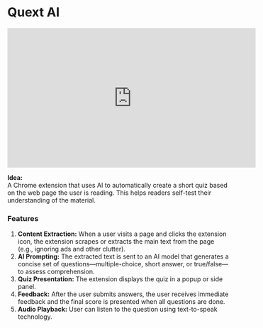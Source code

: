 # Quext AI

<iframe width="560" height="315" src="https://www.youtube.com/embed/KLeJqN5R7Aw?si=rYtAdWp3ybUhagTX" title="YouTube video player" frameborder="0" allow="accelerometer; autoplay; clipboard-write; encrypted-media; gyroscope; picture-in-picture; web-share" referrerpolicy="strict-origin-when-cross-origin" allowfullscreen></iframe>

**Idea:**  
A Chrome extension that uses AI to automatically create a short quiz based on the web page the user is reading. This helps readers self-test their understanding of the material.

### Features

1. **Content Extraction:** When a user visits a page and clicks the extension icon, the extension scrapes or extracts the main text from the page (e.g., ignoring ads and other clutter).
2. **AI Prompting:** The extracted text is sent to an AI model that generates a concise set of questions—multiple-choice, short answer, or true/false—to assess comprehension.
3. **Quiz Presentation:** The extension displays the quiz in a popup or side panel.
4. **Feedback:** After the user submits answers, the user receives immediate feedback and the final score is presented when all questions are done.
5. **Audio Playback:** User can listen to the question using text-to-speak technology.
